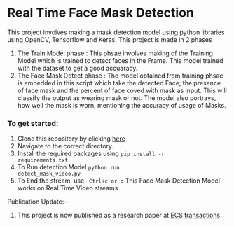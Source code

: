 # Real Time Face Mask Detection
This project involves making a mask detection model using python libraries using OpenCV, Tensorflow and Keras.
This project is made in 2 phases
1. The Train Model phase : This phsae involves making of the Training Model which is trained to detect faces in the Frame. This model trained with the dataset to get a good accuaracy.
2. The Face Mask Detect phase : The model obtained from training phsae is embedded in this script which take the detected Face, the presence of face mask and the percent of face coved with mask as input. This will classify the output as wearing mask or not. The model also portrays, how well the mask is worn, mentioning the accuracy of usage of Masks. 

### To get started:
1. Clone this repository by clicking [here](https://github.com/vedantpople4/Mask_detection.git)
2. Navigate to the correct directory.
3. Install the required packages using <code>pip install -r requirements.txt</code>
4. To Run detection Model <code>python run detect_mask_video.py</code>
5. To End the stream, use <code> Ctrl+c or q</code>
This Face Mask Detection Model works on Real Time Video streams. 

Publication Update:-
1. This project is now published as a research paper at [ECS transactions](https://iopscience.iop.org/article/10.1149/10701.8275ecst)
